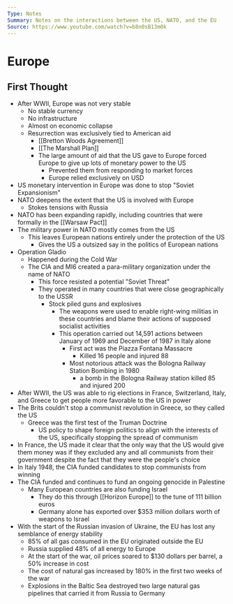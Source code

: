 ```yaml
---
Type: Notes
Summary: Notes on the interactions between the US, NATO, and the EU
Source: https://www.youtube.com/watch?v=b8n0sB13m0k
---
```


# Europe
## First Thought
- After WWII, Europe was not very stable
	- No stable currency
	- No infrastructure
	- Almost on economic collapse
	- Resurrection was exclusively tied to American aid
		- [[Bretton Woods Agreement]]
		- [[The Marshall Plan]]
		- The large amount of aid that the US gave to Europe forced Europe to give up lots of monetary power to the US
			- Prevented them from responding to market forces
			- Europe relied exclusively on USD
- US monetary intervention in Europe was done to stop "Soviet Expansionism"
- NATO deepens the extent that the US is involved with Europe
	- Stokes tensions with Russia
- NATO has been expanding rapidly, including countries that were formally in the [[Warsaw Pact]]
- The military power in NATO mostly comes from the US
	- This leaves European nations entirely under the protection of the US
		- Gives the US a outsized say in the politics of European nations
- Operation Gladio
	- Happened during the Cold War
	- The CIA and MI6 created a para-military organization under the name of NATO
		- This force resisted a potential "Soviet Threat"
		- They operated in many countries that were close geographically to the USSR
			- Stock piled guns and explosives
				- The weapons were used to enable right-wing militias in these countries and blame their actions of supposed socialist activities
				- This operation carried out 14,591 actions between January of 1969 and December of 1987 in Italy alone
					- First act was the Piazza Fontana Massacre
						- Killed 16 people and injured 88
					- Most notorious attack was the Bologna Railway Station Bombing in 1980
						- a bomb in the Bologna Railway station killed 85 and injured 200
- After WWII, the US was able to rig elections in France, Switzerland, Italy, and Greece to get people more favorable to the US in power
- The Brits couldn't stop a communist revolution in Greece, so they called the US
	- Greece was the first test of the Truman Doctrine
		- US policy to shape foreign politics to align with the interests of the US, specifically stopping the spread of communism
- In France, the US made it clear that the only way that the US would give them money was if they excluded any and all communists from their government despite the fact that they were the people's choice
- In Italy 1948, the CIA funded candidates to stop communists from winning
- The CIA funded and continues to fund an ongoing genocide in Palestine
	- Many European countries are also funding Israel
		- They do this through [[Horizon Europe]] to the tune of 111 billion euros
		- Germany alone has exported over $353 million dollars worth of weapons to Israel
- With the start of the Russian invasion of Ukraine, the EU has lost any semblance of energy stability
	- 85% of all gas consumed in the EU originated outside the EU
	- Russia supplied 48% of all energy to Europe
	- At the start of the war, oil prices soared to $130 dollars per barrel, a 50% increase in cost
	- The cost of natural gas increased by 180% in the first two weeks of the war
	- Explosions in the Baltic Sea destroyed two large natural gas pipelines that carried it from Russia to Germany